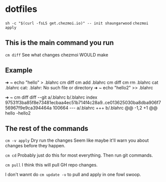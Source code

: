 # dotfiles

`sh -c "$(curl -fsLS get.chezmoi.io)" -- init shaungarwood`
`chezmoi apply`

## This is the main command you run
`cm diff`
See what changes chezmoi WOULD make


## Example
➜  ~ echo "hello" > .blahrc
cm diff
cm add .blahrc
cm diff
cm rm .blahrc
cat .blahrc
cat: .blahr: No such file or directory
➜  ~ echo "hello2" >> .blahrc

➜  ~ cm diff
diff --git a/.blahrc b/.blahrc
index 97531f3ba85f8e73481ecbaa4ec51b714f4c28a9..ce013625030ba8dba906f756967f9e9ca394464a 100664
--- a/.blahrc
+++ b/.blahrc
@@ -1,2 +1 @@
 hello
-hello2




## The rest of the commands
`cm -v apply`
Dry run the changes
Seem like maybe it'll warn you about changes before they happen.

`cm cd`
Probably just do this for most everything. Then run git commands.

`cm pull`
I think this will pull GH repo changes.

I don't wannt do `cm update -v` to pull and apply in one fowl swoop.
